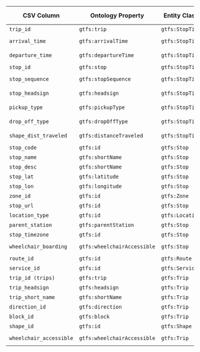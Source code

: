 | CSV Column           | Ontology Property | Entity Class | Rel. Entity Class | Subject Generation    | Join Condition | Datatype | Function Name | Function Output |
| --- | --- | --- | --- | --- | --- | --- | --- | --- |
| `trip_id` | `gtfs:trip` | `gtfs:StopTime` | `gtfs:Trip` | `http://transport.linkeddata.es/trip/{trip_id}` | `trip_id` | `xsd:string` | - | - |
| `arrival_time` | `gtfs:arrivalTime` | `gtfs:StopTime` | - | `http://transport.linkeddata.es/stopTime/{stop_id}/{trip_id}` | `stop_id, trip_id` | `schema:Time` | `formatTime` | `HH:MM:SS` |
| `departure_time` | `gtfs:departureTime` | `gtfs:StopTime` | - | `http://transport.linkeddata.es/stopTime/{stop_id}/{trip_id}` | `stop_id, trip_id` | `schema:Time` | `formatTime` | `HH:MM:SS` |
| `stop_id` | `gtfs:stop` | `gtfs:StopTime` | `gtfs:Stop` | `http://transport.linkeddata.es/stop/{stop_id}` | `stop_id` | `xsd:string` | - | - |
| `stop_sequence` | `gtfs:stopSequence` | `gtfs:StopTime` | - | `http://transport.linkeddata.es/stopTime/{stop_id}/{trip_id}` | `stop_id, trip_id` | `xsd:nonNegativeInteger` | - | - |
| `stop_headsign` | `gtfs:headsign` | `gtfs:StopTime` | - | `http://transport.linkeddata.es/stopTime/{stop_id}/{trip_id}` | `stop_id, trip_id` | `xsd:string` | - | - |
| `pickup_type` | `gtfs:pickupType` | `gtfs:StopTime` | - | `http://transport.linkeddata.es/stopTime/{stop_id}/{trip_id}` | `stop_id, trip_id` | `skos:Concept` | `mapPickupType` | `http://transport.linkeddata.es/kos/pickup/{pickup_type}` |
| `drop_off_type` | `gtfs:dropOffType` | `gtfs:StopTime` | - | `http://transport.linkeddata.es/stopTime/{stop_id}/{trip_id}` | `stop_id, trip_id` | `skos:Concept` | `mapDropOffType` | `http://transport.linkeddata.es/kos/drop-off/{drop_off_type}` |
| `shape_dist_traveled` | `gtfs:distanceTraveled` | `gtfs:StopTime` | - | `http://transport.linkeddata.es/stopTime/{stop_id}/{trip_id}` | `stop_id, trip_id` | `gtfs:nonNegativeFloat` | - | - |
| `stop_code` | `gtfs:id` | `gtfs:Stop` | - | `http://transport.linkeddata.es/stop/{stop_id}` | `stop_id` | `xsd:string` | - | - |
| `stop_name` | `gtfs:shortName` | `gtfs:Stop` | - | `http://transport.linkeddata.es/stop/{stop_id}` | `stop_id` | `xsd:string` | - | - |
| `stop_desc` | `gtfs:shortName` | `gtfs:Stop` | - | `http://transport.linkeddata.es/stop/{stop_id}` | `stop_id` | `xsd:string` | - | - |
| `stop_lat` | `gtfs:latitude` | `gtfs:Stop` | - | `http://transport.linkeddata.es/stop/{stop_id}` | `stop_id` | `geo:lat` | - | - |
| `stop_lon` | `gtfs:longitude` | `gtfs:Stop` | - | `http://transport.linkeddata.es/stop/{stop_id}` | `stop_id` | `geo:long` | - | - |
| `zone_id` | `gtfs:id` | `gtfs:Zone` | - | `http://transport.linkeddata.es/zone/{zone_id}` | `zone_id` | `xsd:string` | - | - |
| `stop_url` | `gtfs:id` | `gtfs:Stop` | - | `http://transport.linkeddata.es/stop/{stop_id}` | `stop_id` | `xsd:string` | - | - |
| `location_type` | `gtfs:id` | `gtfs:Location` | - | `http://transport.linkeddata.es/location/{location_type}` | `location_type` | `xsd:string` | - | - |
| `parent_station` | `gtfs:parentStation` | `gtfs:Stop` | `gtfs:Station` | `http://transport.linkeddata.es/stop/{stop_id}` | `stop_id` | `xsd:string` | - | - |
| `stop_timezone` | `gtfs:id` | `gtfs:Stop` | - | `http://transport.linkeddata.es/stop/{stop_id}` | `stop_id` | `xsd:string` | - | - |
| `wheelchair_boarding` | `gtfs:wheelchairAccessible` | `gtfs:Stop` | - | `http://transport.linkeddata.es/stop/{stop_id}` | `stop_id` | `skos:Concept` | `mapWheelchairBoarding` | `http://transport.linkeddata.es/kos/wheelchair-accesible/{wheelchair_boarding}` |
| `route_id` | `gtfs:id` | `gtfs:Route` | - | `http://transport.linkeddata.es/route/{route_id}` | `route_id` | `xsd:string` | - | - |
| `service_id` | `gtfs:id` | `gtfs:Service` | - | `http://transport.linkeddata.es/service/{service_id}` | `service_id` | `xsd:string` | - | - |
| `trip_id (trips)` | `gtfs:trip` | `gtfs:Trip` | - | `http://transport.linkeddata.es/trip/{trip_id}` | `trip_id` | `xsd:string` | - | - |
| `trip_headsign` | `gtfs:headsign` | `gtfs:Trip` | - | `http://transport.linkeddata.es/trip/{trip_id}` | `trip_id` | `xsd:string` | - | - |
| `trip_short_name` | `gtfs:shortName` | `gtfs:Trip` | - | `http://transport.linkeddata.es/trip/{trip_id}` | `trip_id` | `xsd:string` | - | - |
| `direction_id` | `gtfs:direction` | `gtfs:Trip` | - | `http://transport.linkeddata.es/trip/{trip_id}` | `trip_id` | `skos:Concept` | `mapDirection` | `http://transport.linkeddata.es/kos/direction/{direction_id}` |
| `block_id` | `gtfs:block` | `gtfs:Trip` | - | `http://transport.linkeddata.es/trip/{trip_id}` | `trip_id` | `xsd:string` | - | - |
| `shape_id` | `gtfs:id` | `gtfs:Shape` | - | `http://transport.linkeddata.es/shape/{shape_id}` | `shape_id` | `xsd:string` | - | - |
| `wheelchair_accessible` | `gtfs:wheelchairAccessible` | `gtfs:Trip` | - | `http://transport.linkeddata.es/trip/{trip_id}` | `trip_id` | `skos:Concept` | `mapWheelchairAccessible` | `http://transport.linkeddata.es/kos/wheelchair-accesible/{wheelchair_accessible}` |
